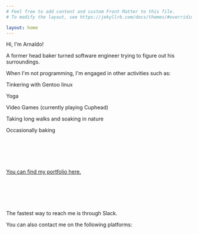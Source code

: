 ```yaml
---
# Feel free to add content and custom Front Matter to this file.
# To modify the layout, see https://jekyllrb.com/docs/themes/#overriding-theme-defaults

layout: home
---
```


<head>
    <link rel="stylesheet" href="https://cdn.jsdelivr.net/gh/devicons/devicon@v2.15.1/devicon.min.css">
</head>

<p>Hi, I'm Arnaldo!</p>

<p>A former head baker turned software engineer trying to figure out his surroundings.</p>

<p>When I'm not programming, I'm engaged in other activities such as:</p>

<p>Tinkering with Gentoo linux <i style="font-size: 45px" class="devicon-gentoo-plain colored"></i></p>
<p>Yoga</p>
<p>Video Games (currently playing Cuphead)</p>
<p>Taking long walks and soaking in nature</p>
<p>Occasionally baking</p>
<br>
<br>
<br>
<br>
<p><a href="/portfolio.html">You can find my portfolio here.</a></p>
<br>
<br>
<br>
<br>
<p>The fastest way to reach me is through Slack.</p>
<p>You can also contact me on the following platforms: <a
                href="https://www.linkedin.com/in/arnaldo-aparicio-b25913224/"><i style="font-size: 45px"
                    class="devicon-linkedin-plain colored"></i></a> <a href="https://github.com/arnaldoaparicio"><i
                    style="font-size: 45px" class="devicon-github-original colored"></i></a></p>